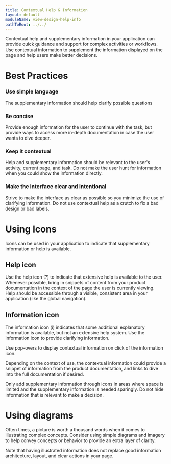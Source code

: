 ```yaml
---
title: Contextual Help & Information
layout: default
moduleName: view-design-help-info
pathToRoot: ../../
---
```


Contextual help and supplementary information in your application can provide quick guidance and support for complex activities or workflows. Use contextual information to supplement the information displayed on the page and help users make better decisions. 

# Best Practices
### Use simple language
The supplementary information should help clarify possible questions 

### Be concise
Provide enough information for the user to continue with the task, but provide ways to access more in-depth documentation in case the user wants to dive deeper.

### Keep it contextual
Help and supplementary information should be relevant to the user's activity, current page, and task. Do not make the user hunt for information when you could show the information directly. 

### Make the interface clear and intentional
Strive to make the interface as clear as possible so you minimize the use of clarifying information. Do not use contextual help as a crutch to fix a bad design or bad labels.

<div class="layout">
  <catalog-picture
    class="layout__item picture-side-by-side"
    img-src="../../img/guidelines/design/help-info/help-do"
    img-alt="Help info correct"
    title="Do"
    caption="Use the page layout to display relevant information to make decisions">
  </catalog-picture>
  <catalog-picture
    class="layout__item picture-side-by-side"
    img-src="../../img/guidelines/design/help-info/help-dont"
    img-alt="Help info incorrect"
    title="Don't"
    caption="Don't hide information that is needed to make a decision">
  </catalog-picture>
</div>

# Using Icons
Icons can be used in your application to indicate that supplementary information or help is available.

## Help icon
Use the help icon (?) to indicate that extensive help is available to the user. Whenever possible, bring in snippets of content from your product documentation in the context of the page the user is currently viewing. 
Help should be accessible through a visible, consistent area in your application (like the global navigation).

<catalog-picture img-src="../../img/guidelines/design/help-info/product-help-open" img-alt="Opening product help from a global menu" caption="Opening product help from a global menu"></catalog-picture>

<catalog-picture img-src="../../img/guidelines/design/help-info/product-help" img-alt="Example of product help in context" caption="Example of product help in context"></catalog-picture>

## Information icon
The information icon (i) indicates that some additional explanatory information is available, but not an extensive help system. Use the information icon to provide clarifying information.

<catalog-picture img-src="../../img/guidelines/design/help-info/info-in-context" img-alt="Additional information in context" caption="Showing additional information in context"></catalog-picture>

Use pop-overs to display contextual information on click of the information icon. 
<catalog-picture img-src="../../img/guidelines/design/help-info/info-popup" img-alt="Opening contextual information" caption="Opening contextual information"></catalog-picture>

Depending on the context of use, the contextual information could provide a snippet of information from the product documentation, and links to dive into the full documentation if desired. 

<catalog-picture img-src="../../img/guidelines/design/help-info/info-pop-up-help" img-alt="Contextual information with access to product documentation" caption="Example of opening contextual information with access to product documentation"></catalog-picture>

Only add supplementary information through icons in areas where space is limited and the supplementary information is needed sparingly. Do not hide information that is relevant to make a decision.

<div class="layout">
  <catalog-picture
    class="layout__item picture-side-by-side"
    img-src="../../img/guidelines/design/help-info/help-spare-do"
    img-alt="Information icon correct"
    title="Do"
    caption="Use contextual help only when necessary, and use the icon in areas where space is limited.">
  </catalog-picture>
  <catalog-picture
    class="layout__item picture-side-by-side"
    img-src="../../img/guidelines/design/help-info/help-all-fields-dont"
    img-alt="Information icon incorrect"
    title="Don't"
    caption="Do not abuse the info icon. Make sure your labels are clear to reduce the need for additional information.">
  </catalog-picture>
</div>

# Using diagrams
Often times, a picture is worth a thousand words when it comes to illustrating complex concepts. Consider using simple diagrams and imagery to help convey concepts or behavior to provide an extra layer of clarity. 

<catalog-picture img-src="../../img/guidelines/design/help-info/diagram-in-help" img-alt="Example of a diagram as contextual information" caption="Example of a diagram as contextual information"></catalog-picture>

Note that having illustrated information does not replace good information architecture, layout, and clear actions in your page.
